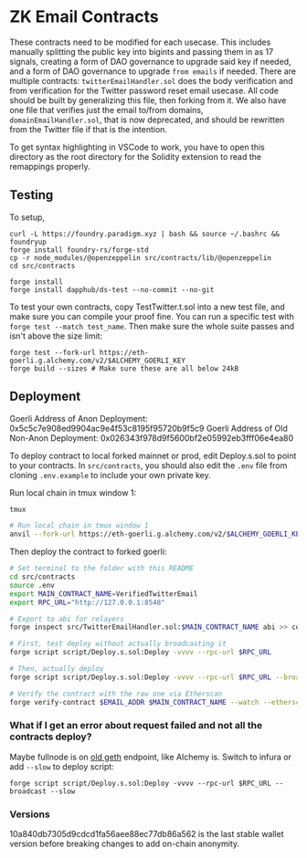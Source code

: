 # ZK Email Contracts

These contracts need to be modified for each usecase. This includes manually splitting the public key into bigints and passing them in as 17 signals, creating a form of DAO governance to upgrade said key if needed, and a form of DAO governance to upgrade `from emails` if needed. There are multiple contracts: `twitterEmailHandler.sol` does the body verification and from verification for the Twitter password reset email usecase. All code should be built by generalizing this file, then forking from it. We also have one file that verifies just the email to/from domains, `domainEmailHandler.sol`, that is now deprecated, and should be rewritten from the Twitter file if that is the intention.

To get syntax highlighting in VSCode to work, you have to open this directory as the root directory for the Solidity extension to read the remappings properly.

## Testing

To setup,

```
curl -L https://foundry.paradigm.xyz | bash && source ~/.bashrc && foundryup
forge install foundry-rs/forge-std
cp -r node_modules/@openzeppelin src/contracts/lib/@openzeppelin
cd src/contracts

forge install
forge install dapphub/ds-test --no-commit --no-git
```

To test your own contracts, copy TestTwitter.t.sol into a new test file, and make sure you can compile your proof fine. You can run a specific test with `forge test --match test_name`. Then make sure the whole suite passes and isn't above the size limit:

```
forge test --fork-url https://eth-goerli.g.alchemy.com/v2/$ALCHEMY_GOERLI_KEY
forge build --sizes # Make sure these are all below 24kB
```

## Deployment

Goerli Address of Anon Deployment: 0x5c5c7e908ed9904ac9e4f53c8195f95720b9f5c9
Goerli Address of Old Non-Anon Deployment: 0x026343f978d9f5600bf2e05992eb3fff06e4ea80

To deploy contract to local forked mainnet or prod, edit Deploy.s.sol to point to your contracts. In `src/contracts`, you should also edit the `.env` file from cloning `.env.example` to include your own private key.

Run local chain in tmux window 1:
```bash
tmux

# Run local chain in tmux window 1
anvil --fork-url https://eth-goerli.g.alchemy.com/v2/$ALCHEMY_GOERLI_KEY --port 8548
```

Then deploy the contract to forked goerli:
```bash
# Set terminal to the folder with this README
cd src/contracts
source .env
export MAIN_CONTRACT_NAME=VerifiedTwitterEmail
export RPC_URL="http://127.0.0.1:8548"

# Export to abi for relayers
forge inspect src/TwitterEmailHandler.sol:$MAIN_CONTRACT_NAME abi >> contract.abi

# First, test deploy without actually broadcasting it
forge script script/Deploy.s.sol:Deploy -vvvv --rpc-url $RPC_URL

# Then, actually deploy
forge script script/Deploy.s.sol:Deploy -vvvv --rpc-url $RPC_URL --broadcast --slow

# Verify the contract with the raw one via Etherscan
forge verify-contract $EMAIL_ADDR $MAIN_CONTRACT_NAME --watch --etherscan-api-key $GOERLI_ETHERSCAN_API_KEY
```

### What if I get an error about request failed and not all the contracts deploy?

Maybe fullnode is on [old geth](https://github.com/ethereum/go-ethereum/issues/26890) endpoint, like Alchemy is. Switch to infura or add `--slow` to deploy script:

```
forge script script/Deploy.s.sol:Deploy -vvvv --rpc-url $RPC_URL --broadcast --slow
```

### Versions

10a840db7305d9cdcd1fa56aee88ec77db86a562 is the last stable wallet version before breaking changes to add on-chain anonymity.
